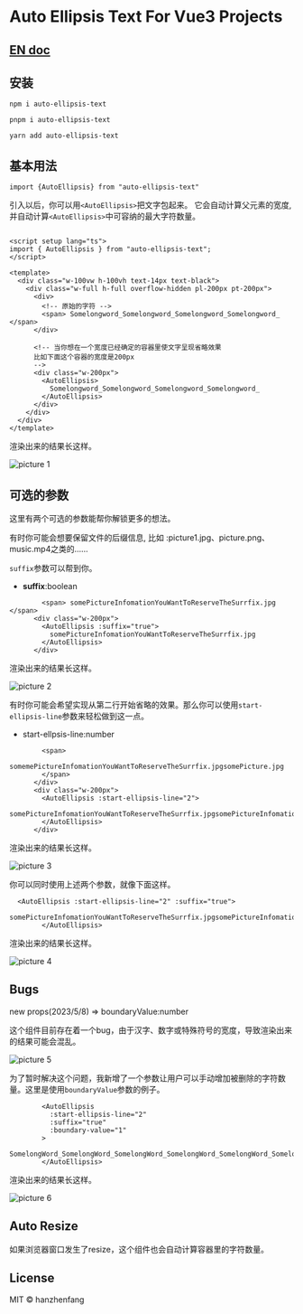 # Auto Ellipsis Text For Vue3 Projects


## [EN doc](./README.md)
## 安装

 `npm i auto-ellipsis-text`

 `pnpm i auto-ellipsis-text`

 `yarn add auto-ellipsis-text`

## 基本用法

```vue
import {AutoEllipsis} from "auto-ellipsis-text"
```
引入以后，你可以用`<AutoEllipsis>`把文字包起来。 它会自动计算父元素的宽度, 并自动计算`<AutoEllipsis>`中可容纳的最大字符数量。

```vue

<script setup lang="ts">
import { AutoEllipsis } from "auto-ellipsis-text";
</script>

<template>
  <div class="w-100vw h-100vh text-14px text-black">
    <div class="w-full h-full overflow-hidden pl-200px pt-200px">
      <div>
        <!-- 原始的字符 -->
        <span> Somelongword_Somelongword_Somelongword_Somelongword_ </span>
      </div>

      <!-- 当你想在一个宽度已经确定的容器里使文字呈现省略效果
      比如下面这个容器的宽度是200px
      -->
      <div class="w-200px">
        <AutoEllipsis>
          Somelongword_Somelongword_Somelongword_Somelongword_
        </AutoEllipsis>
      </div>
    </div>
  </div>
</template>
```

渲染出来的结果长这样。

![picture 1](https://cdn.jsdelivr.net/gh/hanzhenfang/vite-vue-ts@master/README/IMG_20230319-215252302.png)  

## 可选的参数

这里有两个可选的参数能帮你解锁更多的想法。

  有时你可能会想要保留文件的后缀信息, 比如 :picture1.jpg、picture.png、music.mp4之类的……

`suffix`参数可以帮到你。

- **suffix**:boolean

```vue
        <span> somePictureInfomationYouWantToReserveTheSurrfix.jpg </span>
      <div class="w-200px">
        <AutoEllipsis :suffix="true">
          somePictureInfomationYouWantToReserveTheSurrfix.jpg
        </AutoEllipsis>
      </div>

```

渲染出来的结果长这样。

![picture 2](https://cdn.jsdelivr.net/gh/hanzhenfang/vite-vue-ts@master/README/IMG_20230319-215642827.png)  

有时你可能会希望实现从第二行开始省略的效果。那么你可以使用`start-ellipsis-line`参数来轻松做到这一点。

- start-ellpsis-line:number

```vue
        <span>
          somemePictureInfomationYouWantToReserveTheSurrfix.jpgsomePicture.jpg
        </span>
      </div>
      <div class="w-200px">
        <AutoEllipsis :start-ellipsis-line="2">
          somePictureInfomationYouWantToReserveTheSurrfix.jpgsomePictureInfomationYouWantToReserveTheSurrfix.jpgsomePictureInfomationYouWantToReserveTheSurrfix.jpg
        </AutoEllipsis>
      </div>

```

渲染出来的结果长这样。

![picture 3](https://cdn.jsdelivr.net/gh/hanzhenfang/vite-vue-ts@master/README/IMG_20230319-220904001.png)  

你可以同时使用上述两个参数，就像下面这样。

```vue
  <AutoEllipsis :start-ellipsis-line="2" :suffix="true">
          somePictureInfomationYouWantToReserveTheSurrfix.jpgsomePictureInfomationYouWantToReserveTheSurrfix.jpgsomePictureInfomationYouWantToReserveTheSurrfix.jpg
        </AutoEllipsis>
```

渲染出来的结果长这样。

![picture 4](https://cdn.jsdelivr.net/gh/hanzhenfang/vite-vue-ts@master/README/IMG_20230319-221425864.png)  

## Bugs

new props(2023/5/8) => boundaryValue:number

这个组件目前存在着一个bug，由于汉字、数字或特殊符号的宽度，导致渲染出来的结果可能会混乱。

![picture 5](https://cdn.jsdelivr.net/gh/hanzhenfang/vite-vue-ts@master/README/IMG_20230508-191257047.png)  

为了暂时解决这个问题，我新增了一个参数让用户可以手动增加被删除的字符数量。这里是使用`boundaryValue`参数的例子。

```vue
        <AutoEllipsis
          :start-ellipsis-line="2"
          :suffix="true"
          :boundary-value="1"
        >
          SomelongWord_SomelongWord_SomelongWord_SomelongWord_SomelongWord_SomelongWord_SomelongWord_SomelongWord_SomelongWord_SomelongWord_SomelongWord_SomelongWord_SomelongWord_SomelongWord_SomelongWord_.jpg
        </AutoEllipsis>
```

渲染出来的结果长这样。

![picture 6](https://cdn.jsdelivr.net/gh/hanzhenfang/vite-vue-ts@master/README/IMG_20230508-191540600.png)

## Auto Resize

如果浏览器窗口发生了resize，这个组件也会自动计算容器里的字符数量。

## License

MIT © hanzhenfang
